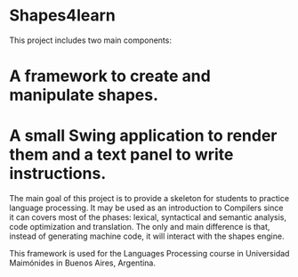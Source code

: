 Shapes4learn
============

This project includes two main components:
# A framework to create and manipulate shapes.
# A small Swing application to render them and a text panel to write instructions.

The main goal of this project is to provide a skeleton for students to practice language processing. It may be used as an introduction to Compilers since it can covers most of the phases: lexical, syntactical and semantic analysis, code optimization and translation. The only and main difference is that, instead of generating machine code, it will interact with the shapes engine.

This framework is used for the Languages Processing course in Universidad Maimónides in Buenos Aires, Argentina.
